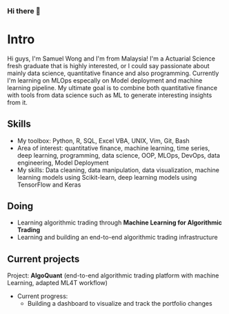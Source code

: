 ### Hi there 👋

<!--
**chunyip135/chunyip135** is a ✨ _special_ ✨ repository because its `README.md` (this file) appears on your GitHub profile.

Here are some ideas to get you started:

- 🔭 I’m currently working on ...
- 🌱 I’m currently learning ...
- 👯 I’m looking to collaborate on ...
- 🤔 I’m looking for help with ...
- 💬 Ask me about ...
- 📫 How to reach me: ...
- 😄 Pronouns: ...
- ⚡ Fun fact: ...
-->
# Intro
Hi guys, I'm Samuel Wong and I'm from Malaysia!
I'm a Actuarial Science fresh graduate that is highly interested, or I could say passionate about mainly data science, quantitative finance and also programming. Currently I'm learning on MLOps especally on Model deployment and machine learning pipeline. My ultimate goal is to combine both quantitative finance with tools from data science such as ML to generate interesting insights from it. 

## Skills
* My toolbox: Python, R, SQL, Excel VBA, UNIX, Vim, Git, Bash
* Area of interest: quantitative finance, machine learning, time series, deep learning, programming, data science, OOP, MLOps, DevOps, data engineering, Model Deployment
* My skills: Data cleaning, data manipulation, data visualization, machine learning models using Scikit-learn, deep learning models using TensorFlow and Keras

## Doing
* Learning algorithmic trading through **Machine Learning for Algorithmic Trading**
* Learning and building an end-to-end algorithmic trading infrastructure

## Current projects
Project: **AlgoQuant** (end-to-end algorithmic trading platform with machine Learning, adapted ML4T workflow)
 * Current progress:
   * Building a dashboard to visualize and track the portfolio changes

<!--
 [![Top Langs](https://github-readme-stats.vercel.app/api/top-langs/?username=chunyip135)](https://github.com/anuraghazra/github-readme-stats)
-->
